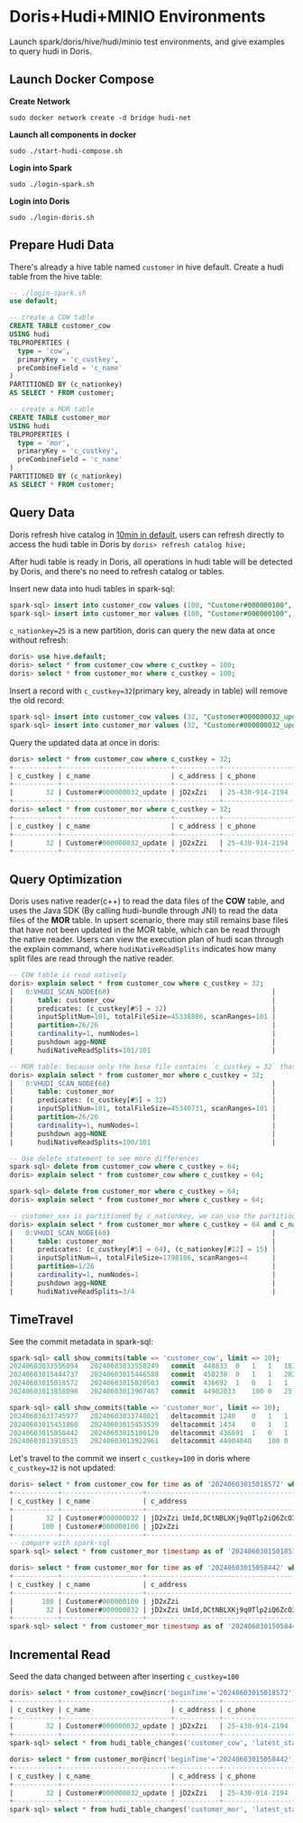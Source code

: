 # Doris+Hudi+MINIO Environments
Launch spark/doris/hive/hudi/minio test environments, and give examples to query hudi in Doris.

## Launch Docker Compose
**Create Network**
```shell
sudo docker network create -d bridge hudi-net
```
**Launch all components in docker**
```shell
sudo ./start-hudi-compose.sh
```
**Login into Spark**
```shell
sudo ./login-spark.sh
```
**Login into Doris**
```shell
sudo ./login-doris.sh
```

## Prepare Hudi Data
There's already a hive table named `customer` in hive default. Create a hudi table from the hive table:
```sql
-- ./login-spark.sh
use default;

-- create a COW table
CREATE TABLE customer_cow
USING hudi
TBLPROPERTIES (
  type = 'cow',
  primaryKey = 'c_custkey',
  preCombineField = 'c_name'
)
PARTITIONED BY (c_nationkey)
AS SELECT * FROM customer;

-- create a MOR table
CREATE TABLE customer_mor
USING hudi
TBLPROPERTIES (
  type = 'mor',
  primaryKey = 'c_custkey',
  preCombineField = 'c_name'
)
PARTITIONED BY (c_nationkey)
AS SELECT * FROM customer;
```

## Query Data
Doris refresh hive catalog in [10min in default](https://doris.apache.org/docs/lakehouse/datalake-analytics/hive/#metadata-cache--refresh),
users can refresh directly to access the hudi table in Doris by `doris> refresh catalog hive;`

After hudi table is ready in Doris, all operations in hudi table will be detected by Doris, and there's no need to refresh catalog or tables.

Insert new data into hudi tables in spark-sql:
```sql
spark-sql> insert into customer_cow values (100, "Customer#000000100", "jD2xZzi", "25-430-914-2194", 3471.59, "BUILDING", "cial ideas. final, furious requests", 25);
spark-sql> insert into customer_mor values (100, "Customer#000000100", "jD2xZzi", "25-430-914-2194", 3471.59, "BUILDING", "cial ideas. final, furious requests", 25);
```
`c_nationkey=25` is a new partition, doris can query the new data at once without refresh:
```sql
doris> use hive.default;
doris> select * from customer_cow where c_custkey = 100;
doris> select * from customer_mor where c_custkey = 100;
```
Insert a record with `c_custkey=32`(primary key, already in table) will remove the old record:
```sql
spark-sql> insert into customer_cow values (32, "Customer#000000032_update", "jD2xZzi", "25-430-914-2194", 3471.59, "BUILDING", "cial ideas. final, furious requests", 15);
spark-sql> insert into customer_mor values (32, "Customer#000000032_update", "jD2xZzi", "25-430-914-2194", 3471.59, "BUILDING", "cial ideas. final, furious requests", 15);
```
Query the updated data at once in doris:
```sql
doris> select * from customer_cow where c_custkey = 32;
+-----------+---------------------------+-----------+-----------------+-----------+--------------+-------------------------------------+-------------+
| c_custkey | c_name                    | c_address | c_phone         | c_acctbal | c_mktsegment | c_comment                           | c_nationkey |
+-----------+---------------------------+-----------+-----------------+-----------+--------------+-------------------------------------+-------------+
|        32 | Customer#000000032_update | jD2xZzi   | 25-430-914-2194 |   3471.59 | BUILDING     | cial ideas. final, furious requests |          15 |
+-----------+---------------------------+-----------+-----------------+-----------+--------------+-------------------------------------+-------------+
doris> select * from customer_mor where c_custkey = 32;
+-----------+---------------------------+-----------+-----------------+-----------+--------------+-------------------------------------+-------------+
| c_custkey | c_name                    | c_address | c_phone         | c_acctbal | c_mktsegment | c_comment                           | c_nationkey |
+-----------+---------------------------+-----------+-----------------+-----------+--------------+-------------------------------------+-------------+
|        32 | Customer#000000032_update | jD2xZzi   | 25-430-914-2194 |   3471.59 | BUILDING     | cial ideas. final, furious requests |          15 |
+-----------+---------------------------+-----------+-----------------+-----------+--------------+-------------------------------------+-------------+
```

## Query Optimization
Doris uses native reader(c++) to read the data files of the **COW** table, and uses the Java SDK (By calling hudi-bundle through JNI) to read the data files of the **MOR** table. In upsert scenario, there may still remains base files that have not been updated in the MOR table, which can be read through the native reader. Users can view the execution plan of hudi scan through the explain command, where `hudiNativeReadSplits` indicates how many split files are read through the native reader.
```sql
-- COW table is read natively
doris> explain select * from customer_cow where c_custkey = 32;
|   0:VHUDI_SCAN_NODE(68)                                        |
|      table: customer_cow                                       |
|      predicates: (c_custkey[#5] = 32)                          |
|      inputSplitNum=101, totalFileSize=45338886, scanRanges=101 |
|      partition=26/26                                           |
|      cardinality=1, numNodes=1                                 |
|      pushdown agg=NONE                                         |
|      hudiNativeReadSplits=101/101                              |

-- MOR table: because only the base file contains `c_custkey = 32` that is updated, 100 splits are read natively, while the split with log file is read by JNI.
doris> explain select * from customer_mor where c_custkey = 32;
|   0:VHUDI_SCAN_NODE(68)                                        |
|      table: customer_mor                                       |
|      predicates: (c_custkey[#5] = 32)                          |
|      inputSplitNum=101, totalFileSize=45340731, scanRanges=101 |
|      partition=26/26                                           |
|      cardinality=1, numNodes=1                                 |
|      pushdown agg=NONE                                         |
|      hudiNativeReadSplits=100/101                              |

-- Use delete statement to see more differences
spark-sql> delete from customer_cow where c_custkey = 64;
doris> explain select * from customer_cow where c_custkey = 64;

spark-sql> delete from customer_mor where c_custkey = 64;
doris> explain select * from customer_mor where c_custkey = 64;

-- customer_xxx is partitioned by c_nationkey, we can use the partition column to prune data
doris> explain select * from customer_mor where c_custkey = 64 and c_nationkey = 15;
|   0:VHUDI_SCAN_NODE(68)                                        |
|      table: customer_mor                                       |
|      predicates: (c_custkey[#5] = 64), (c_nationkey[#12] = 15) |
|      inputSplitNum=4, totalFileSize=1798186, scanRanges=4      |
|      partition=1/26                                            |
|      cardinality=1, numNodes=1                                 |
|      pushdown agg=NONE                                         |
|      hudiNativeReadSplits=3/4                                  |
```

## TimeTravel
See the commit metadata in spark-sql:
```sql
spark-sql> call show_commits(table => 'customer_cow', limit => 10);
20240603033556094	20240603033558249	commit	448833	0	1	1	183	0	0
20240603015444737	20240603015446588	commit	450238	0	1	1	202	1	0
20240603015018572	20240603015020503	commit	436692	1	0	1	1	0	0
20240603013858098	20240603013907467	commit	44902033	100	0	25	18751	0	0

spark-sql> call show_commits(table => 'customer_mor', limit => 10);
20240603033745977	20240603033748021	deltacommit	1240	0	1	1	0	0	0
20240603015451860	20240603015453539	deltacommit	1434	0	1	1	1	1	0
20240603015058442	20240603015100120	deltacommit	436691	1	0	1	1	0	0
20240603013918515	20240603013922961	deltacommit	44904040	100	0	25	18751	0	0
```
Let's travel to the commit we insert `c_custkey=100` in doris where `c_custkey=32` is not updated:
```sql
doris> select * from customer_cow for time as of '20240603015018572' where c_custkey = 32 or c_custkey = 100;
+-----------+--------------------+---------------------------------------+-----------------+-----------+--------------+--------------------------------------------------+-------------+
| c_custkey | c_name             | c_address                             | c_phone         | c_acctbal | c_mktsegment | c_comment                                        | c_nationkey |
+-----------+--------------------+---------------------------------------+-----------------+-----------+--------------+--------------------------------------------------+-------------+
|        32 | Customer#000000032 | jD2xZzi UmId,DCtNBLXKj9q0Tlp2iQ6ZcO3J | 25-430-914-2194 |   3471.53 | BUILDING     | cial ideas. final, furious requests across the e |          15 |
|       100 | Customer#000000100 | jD2xZzi                               | 25-430-914-2194 |   3471.59 | BUILDING     | cial ideas. final, furious requests              |          25 |
+-----------+--------------------+---------------------------------------+-----------------+-----------+--------------+--------------------------------------------------+-------------+
-- compare with spark-sql
spark-sql> select * from customer_mor timestamp as of '20240603015018572' where c_custkey = 32 or c_custkey = 100;

doris> select * from customer_mor for time as of '20240603015058442' where c_custkey = 32 or c_custkey = 100;
+-----------+--------------------+---------------------------------------+-----------------+-----------+--------------+--------------------------------------------------+-------------+
| c_custkey | c_name             | c_address                             | c_phone         | c_acctbal | c_mktsegment | c_comment                                        | c_nationkey |
+-----------+--------------------+---------------------------------------+-----------------+-----------+--------------+--------------------------------------------------+-------------+
|       100 | Customer#000000100 | jD2xZzi                               | 25-430-914-2194 |   3471.59 | BUILDING     | cial ideas. final, furious requests              |          25 |
|        32 | Customer#000000032 | jD2xZzi UmId,DCtNBLXKj9q0Tlp2iQ6ZcO3J | 25-430-914-2194 |   3471.53 | BUILDING     | cial ideas. final, furious requests across the e |          15 |
+-----------+--------------------+---------------------------------------+-----------------+-----------+--------------+--------------------------------------------------+-------------+
spark-sql> select * from customer_mor timestamp as of '20240603015058442' where c_custkey = 32 or c_custkey = 100;
```

## Incremental Read
Seed the data changed between after inserting `c_custkey=100`
```sql
doris> select * from customer_cow@incr('beginTime'='20240603015018572');
+-----------+---------------------------+-----------+-----------------+-----------+--------------+-------------------------------------+-------------+
| c_custkey | c_name                    | c_address | c_phone         | c_acctbal | c_mktsegment | c_comment                           | c_nationkey |
+-----------+---------------------------+-----------+-----------------+-----------+--------------+-------------------------------------+-------------+
|        32 | Customer#000000032_update | jD2xZzi   | 25-430-914-2194 |   3471.59 | BUILDING     | cial ideas. final, furious requests |          15 |
+-----------+---------------------------+-----------+-----------------+-----------+--------------+-------------------------------------+-------------+
spark-sql> select * from hudi_table_changes('customer_cow', 'latest_state', '20240603015018572');

doris> select * from customer_mor@incr('beginTime'='20240603015058442');
+-----------+---------------------------+-----------+-----------------+-----------+--------------+-------------------------------------+-------------+
| c_custkey | c_name                    | c_address | c_phone         | c_acctbal | c_mktsegment | c_comment                           | c_nationkey |
+-----------+---------------------------+-----------+-----------------+-----------+--------------+-------------------------------------+-------------+
|        32 | Customer#000000032_update | jD2xZzi   | 25-430-914-2194 |   3471.59 | BUILDING     | cial ideas. final, furious requests |          15 |
+-----------+---------------------------+-----------+-----------------+-----------+--------------+-------------------------------------+-------------+
spark-sql> select * from hudi_table_changes('customer_mor', 'latest_state', '20240603015058442');
```
